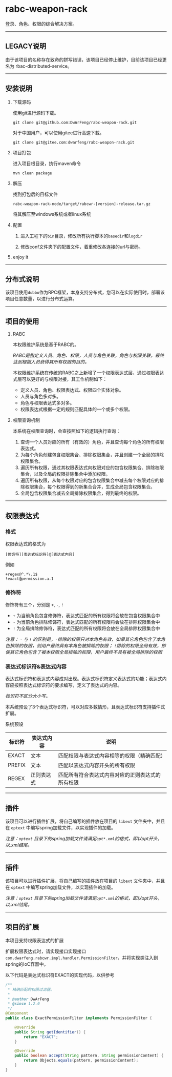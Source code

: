 # rabc-weapon-rack

登录、角色、权限的综合解决方案。

---

## LEGACY说明

由于该项目的名称存在致命的拼写错误，该项目已经停止维护，目前该项目已经更名为 rbac-distributed-service。

---

## 安装说明

1. 下载源码

   使用git进行源码下载。
   ```
   git clone git@github.com:DwArFeng/rabc-weapon-rack.git
   ```
   对于中国用户，可以使用gitee进行高速下载。
   ```
   git clone git@gitee.com:dwarfeng/rabc-weapon-rack.git
   ```
   
2. 项目打包

   进入项目根目录，执行maven命令
   ```
   mvn clean package
   ```
   
3. 解压

   找到打包后的目标文件 
   ```
   rabc-weapon-rack-node/target/rabcwr-[version]-release.tar.gz
   ```
   将其解压至windows系统或者linux系统
   
4. 配置

   1. 进入工程下的`bin`目录，修改所有执行脚本的`basedir`和`logdir`
      
   2. 修改conf文件夹下的配置文件，着重修改各连接的url与密码。
   
5. enjoy it

---

## 分布式说明

该项目使用`dubbo`作为RPC框架，本身支持分布式，您可以在实际使用时，部署该项目任意数量，以进行分布式运算。

---

## 项目的使用

1. RABC
  
   本权限维护系统是基于RABC的。
   
   *RABC是指定义人员、角色、权限，人员与角色关联，角色与权限关联，最终达到根据人员获得其所有权限的目的。*
   
   本权限维护系统在传统的RABC之上新增了一个权限表达式层，通过权限表达式层可以更好的与权限对接，其工作机制如下：
   
   - 定义人员、角色、权限表达式、权限四个实体对象。
   - 人员与角色多对多。
   - 角色与权限表达式多对多。
   - 权限表达式根据一定的规则匹配具体的一个或多个权限。
   
2. 权限查询机制
   
   本系统在权限查询时，会查按照如下的逻辑执行查询：
   
     1. 查询一个人员对应的所有（有效的）角色，并且查询每个角色的所有权限表达式。
     2. 为每个角色创建包含权限集合、排除权限集合，并且创建一个全局的排除权限集合。
     3. 遍历所有权限，通过其权限表达式向权限对应的包含权限集合、排除权限集合，以及全局的权限排除集合中添加权限。
     4. 遍历所有权限，从每个权限对应的包含权限集合中减去每个权限对应的排除权限集合，每个权限得到的新集合合并，生成全局包含权限集合。
     5. 全局包含权限集合减去全局排除权限集合，得到最终的权限。
     
---

## 权限表达式

### 格式

权限表达式的格式为

```
[修饰符][表达式标识符]@[表达式内容]
```

例如

```
+regex@^.*\.1$
!exact@permission.a.1
```

### 修饰符

修饰符有三个，分别是 `+`, `-`, `!`

- `+` 为当前角色包含修饰符，表达式匹配的所有权限将会放在包含权限集合中
- `-` 为当前角色排除修饰符，表达式匹配的所有权限将会放在排除权限集合中
- `!` 为全局排除修饰符，表达式匹配的所有权限将会放在全局排除权限集合中

*注意： `-` 与 `!` 的区别是，`-`排除的权限只对本角色有效，如果其它角色包含了本角色排除的权限，则用户最终具有本角色被排除的权限；
`!`排除的权限全局有效，即使其它角色包含了被本权限全局排除的权限，用户最终不具有被全局排除的权限*

### 表达式标识符&表达式内容

表达式标识符和表达式内容成对出现。表达式标识符定义表达式的功能；表达式内容应按照表达式标识符的要求编写，定义了表达式的内容。

*标识符不区分大小写。*

本系统预设了3个表达式标识符，可以对应多数情形，且表达式标识符支持插件式扩展。

系统预设

|标识符|表达式内容|说明|
|---|---|---|
|EXACT|文本|匹配权限与表达式内容相等的权限（精确匹配）|
|PREFIX|文本|匹配以表达式内容开头的所有权限|
|REGEX|正则表达式|匹配所有符合表达式内容对应的正则表达式的所有权限|

---

## 插件

该项目可以进行插件扩展，将自己编写的插件放在项目的 `libext` 文件夹中，并且在 `optext` 中编写spring加载文件，以实现插件的加载。

*注意：`optext` 目录下的spring加载文件请满足`opt*.xml`的格式，即以opt开头，以.xml结尾。*

---

## 插件

该项目可以进行插件扩展，将自己编写的插件放在项目的 `libext` 文件夹中，并且在 `optext` 中编写spring加载文件，以实现插件的加载。

*注意：`optext` 目录下的spring加载文件请满足`opt*.xml`的格式，即以opt开头，以.xml结尾。*

---

## 项目的扩展

本项目支持权限表达式的扩展

扩展权限表达式时，请实现接口实现接口 
`com.dwarfeng.rabcwr.impl.handler.PermissionFilter`，并将实现类注入到spring的IoC容器中。

以下代码是表达式标识符EXACT的实现代码，以供参考

```java
/**
 * 精确匹配的权限过滤器。
 *
 * @author DwArFeng
 * @since 1.2.0
 */
@Component
public class ExactPermissionFilter implements PermissionFilter {

    @Override
    public String getIdentifier() {
        return "EXACT";
    }

    @Override
    public boolean accept(String pattern, String permissionContent) {
        return Objects.equals(pattern, permissionContent);
    }
}
```
